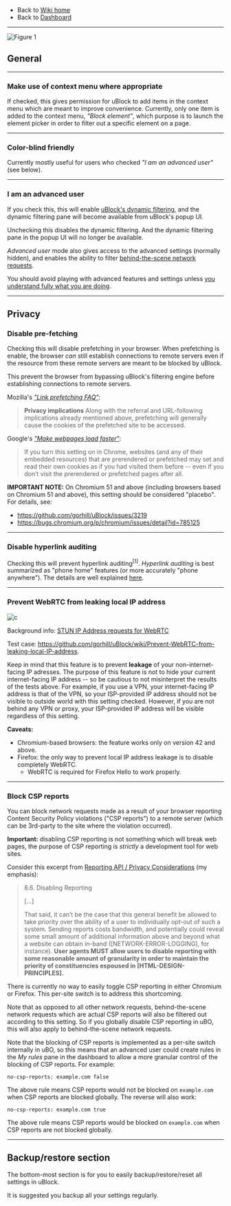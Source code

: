 - Back to [Wiki home](https://github.com/gorhill/uBlock/wiki)
- Back to [Dashboard](https://github.com/gorhill/uBlock/wiki/Dashboard)

***

![Figure 1](https://user-images.githubusercontent.com/585534/27254308-dfe1dce0-5353-11e7-9dd3-913601747be6.png)

## General

***

### Make use of context menu where appropriate

If checked, this gives permission for uBlock to add items in the context menu which are meant to improve convenience. Currently, only one item is added to the context menu, _"Block element"_, which purpose is to launch the element picker in order to filter out a specific element on a page.

***

### Color-blind friendly

Currently mostly useful for users who checked _"I am an advanced user"_ (see below).

***

### I am an advanced user

If you check this, this will enable [uBlock's dynamic filtering](https://github.com/gorhill/uBlock/wiki/Dynamic-filtering), and the dynamic filtering pane will become available from uBlock's popup UI.

Unchecking this disables the dynamic filtering. And the dynamic filtering pane in the popup UI will no longer be available.

_Advanced user_ mode also gives access to the advanced settings (normally hidden), and enables the ability to filter [behind-the-scene network requests](https://github.com/gorhill/uBlock/wiki/Behind-the-scene-network-requests).

You should avoid playing with advanced features and settings unless [you understand fully what you are doing](https://github.com/gorhill/uBlock/wiki/Advanced-user-features).

***

## Privacy

### Disable pre-fetching

Checking this will disable prefetching in your browser. When prefetching is enable, the browser _can_ still establish connections to remote servers even if the resource from these remote servers are meant to be blocked by uBlock.

This prevent the browser from bypassing uBlock's filtering engine before establishing connections to remote servers.

Mozilla's [_"Link prefetching FAQ"_](https://developer.mozilla.org/docs/Web/HTTP/Link_prefetching_FAQ):

> **Privacy implications** Along with the referral and URL-following implications already mentioned above, prefetching will generally cause the cookies of the prefetched site to be accessed.

Google's [_"Make webpages load faster"_](https://support.google.com/chrome/answer/1385029):

> If you turn this setting on in Chrome, websites (and any of their embedded resources) that are prerendered or prefetched may set and read their own cookies as if you had visited them before -- even if you don’t visit the prerendered or prefetched pages after all.

**IMPORTANT NOTE:** On Chromium 51 and above (including browsers based on Chromium 51 and above), this setting should be considered "placebo". For details, see:
- <https://github.com/gorhill/uBlock/issues/3219>
- <https://bugs.chromium.org/p/chromium/issues/detail?id=785125>

***

### Disable hyperlink auditing

Checking this will prevent hyperlink auditing<sup>[1]</sup>. _Hyperlink auditing_ is best summarized as "phone home" features (or more accurately "phone anywhere"). The details are well explained [here](http://www.wilderssecurity.com/threads/hyperlink-auditing-aka-a-ping-and-beacon-aka-navigator-sendbeacon.364904/).

***

### Prevent WebRTC from leaking local IP address

![c](https://cloud.githubusercontent.com/assets/585534/8344622/0ce20cc4-1ab2-11e5-8f46-a0a387c91d63.png)

Background info: [STUN IP Address requests for WebRTC](https://github.com/diafygi/webrtc-ips)

Test case: <https://github.com/gorhill/uBlock/wiki/Prevent-WebRTC-from-leaking-local-IP-address>.

Keep in mind that this feature is to prevent **leakage** of your non-internet-facing IP adresses. The purpose of this feature is not to hide your current internet-facing IP address -- so be cautious to not misinterpret the results of the tests above. For example, if you use a VPN, your internet-facing IP address is that of the VPN, so your ISP-provided IP address should not be visible to outside world with this setting checked. However, if you are not behind any VPN or proxy, your ISP-provided IP address will be visible regardless of this setting.

**Caveats:**
- Chromium-based browsers: the feature works only on version 42 and above.
- Firefox: the only way to prevent local IP address leakage is to disable completely WebRTC.
    - WebRTC is required for Firefox Hello to work properly.

***

### Block CSP reports

You can block network requests made as a result of your browser reporting Content Security Policy violations ("CSP reports") to a remote server (which can be 3rd-party to the site where the violation occurred).

**Important:** disabling CSP reporting is not something which will break web pages, the purpose of CSP reporting is _strictly_ a development tool for web sites.

Consider this excerpt from [Reporting API / Privacy Considerations](http://wicg.github.io/reporting/#privacy) (my emphasis):

> 8.6. Disabling Reporting
> 
> [...]
> 
> That said, it can’t be the case that this general benefit be allowed to take priority over the ability of a user to individually opt-out of such a system. Sending reports costs bandwidth, and potentially could reveal some small amount of additional information above and beyond what a website can obtain in-band ([NETWORK-ERROR-LOGGING], for instance). **User agents MUST allow users to disable reporting with some reasonable amount of granularity in order to maintain the priority of constituencies espoused in [HTML-DESIGN-PRINCIPLES].**

There is currently no way to easily toggle CSP reporting in either Chromium or Firefox. This per-site switch is to address this shortcoming.

Note that as opposed to all other network requests, behind-the-scene network requests which are actual CSP reports will also be filtered out according to this setting. So if you globally disable CSP reporting in uBO, this will also apply to behind-the-scene network requests.

Note that the blocking of CSP reports is implemented as a per-site switch internally in uBO, so this means that an advanced user could create rules in the _My rules_ pane in the dashboard to allow a more granular control of the blocking of CSP reports. For example:

    no-csp-reports: example.com false

The above rule means CSP reports would not be blocked on `example.com` when CSP reports are blocked globally. The reverse will also work:

    no-csp-reports: example.com true

The above rule means CSP reports would be blocked on `example.com` when CSP reports are not blocked globally.

***

## Backup/restore section

The bottom-most section is for you to easily backup/restore/reset all settings in uBlock.

It is suggested you backup all your settings regularly.